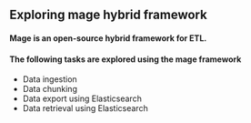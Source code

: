
## Exploring mage hybrid framework
#### Mage is an open-source hybrid framework for ETL.
#### The following tasks are explored using the mage framework
* Data ingestion
* Data chunking
* Data export using Elasticsearch
* Data retrieval using Elasticsearch
